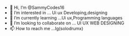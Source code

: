 - 👋 Hi, I’m @SammyCodes16
- 👀 I’m interested in ... Ui ux Developing,designing
- 🌱 I’m currently learning ...Ui ux,Programming languages
- 💞️ I’m looking to collaborate on ... UI UX WEB DESIGNING 
- 📫 How to reach me ...Ig(solodrumx)

<!---
SammyCodes16/SammyCodes16 is a ✨ special ✨ repository because its `README.md` (this file) appears on your GitHub profile.
You can click the Preview link to take a look at your changes.
--->

